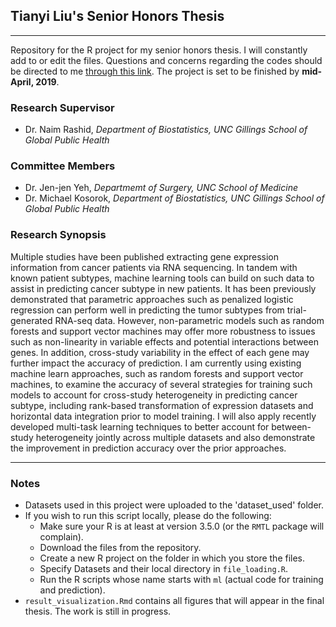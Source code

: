 ## Tianyi Liu's Senior Honors Thesis

***
Repository for the R project for my senior honors thesis. I will constantly add to or edit the files. Questions and concerns regarding the codes should be directed to me [through this link](mailto:tianyi96@live.unc.edu). The project is set to be finished by __mid-April, 2019__.

### Research Supervisor
* Dr. Naim Rashid, _Department of Biostatistics, UNC Gillings School of Global Public Health_

### Committee Members
* Dr. Jen-jen Yeh, _Departmemt of Surgery, UNC School of Medicine_
* Dr. Michael Kosorok, _Department of Biostatistics, UNC Gillings School of Global Public Health_

### Research Synopsis
Multiple studies have been published extracting gene expression information from cancer patients via RNA sequencing. In tandem with known patient subtypes, machine learning tools can build on such data to assist in predicting cancer subtype in new patients. It has been previously demonstrated that parametric approaches such as penalized logistic regression can perform well in predicting the tumor subtypes from trial-generated RNA-seq data.  However, non-parametric models such as random forests and support vector machines may offer more robustness to issues such as non-linearity in variable effects and potential interactions between genes. In addition, cross-study variability in the effect of each gene may further impact the accuracy of prediction.  I am currently using existing machine learn approaches, such as random forests and support vector machines, to examine the accuracy of several strategies for training such models to account for cross-study heterogeneity in predicting cancer subtype, including rank-based transformation of expression datasets and horizontal data integration prior to model training. I will also apply recently developed multi-task learning techniques to better account for between-study heterogeneity jointly across multiple datasets and also demonstrate the improvement in prediction accuracy over the prior approaches.

***
### Notes

* Datasets used in this project were uploaded to the 'dataset_used' folder.
* If you wish to run this script locally, please do the following:
    + Make sure your R is at least at version 3.5.0 (or the `RMTL` package will complain).
    + Download the files from the repository.
    + Create a new R project on the folder in which you store the files.
    + Specify Datasets and their local directory in `file_loading.R`.
    + Run the R scripts whose name starts with `ml` (actual code for training and prediction).
* `result_visualization.Rmd` contains all figures that will appear in the final thesis. The work is still in progress.